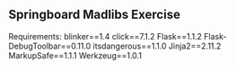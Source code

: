 ## Springboard Madlibs Exercise

Requirements:
blinker==1.4
click==7.1.2
Flask==1.1.2
Flask-DebugToolbar==0.11.0
itsdangerous==1.1.0
Jinja2==2.11.2
MarkupSafe==1.1.1
Werkzeug==1.0.1
